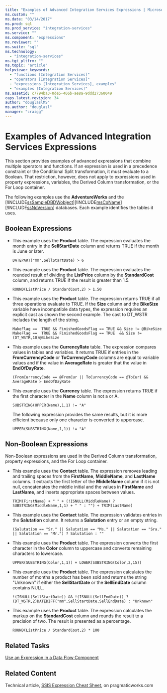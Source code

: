 ```yaml
---
title: "Examples of Advanced Integration Services Expressions | Microsoft Docs"
ms.custom: ""
ms.date: "03/14/2017"
ms.prod: sql
ms.prod_service: "integration-services"
ms.service: ""
ms.component: "expressions"
ms.reviewer: ""
ms.suite: "sql"
ms.technology: 
  - "integration-services"
ms.tgt_pltfrm: ""
ms.topic: "article"
helpviewer_keywords: 
  - "functions [Integration Services]"
  - "operators [Integration Services]"
  - "expressions [Integration Services], examples"
  - "examples [Integration Services]"
ms.assetid: c7794ba3-0de5-466b-ae8a-9ddd27360049
caps.latest.revision: 34
author: "douglaslMS"
ms.author: "douglasl"
manager: "craigg"
---
```

# Examples of Advanced Integration Services Expressions
  This section provides examples of advanced expressions that combine multiple operators and functions. If an expression is used in a precedence constraint or the Conditional Split transformation, it must evaluate to a Boolean. That restriction, however, does not apply to expressions used in property expressions, variables, the Derived Column transformation, or the For Loop container.  
  
 The following examples use the **AdventureWorks** and the [!INCLUDE[ssSampleDBDWobject](../../includes/sssampledbdwobject-md.md)][!INCLUDE[msCoName](../../includes/msconame-md.md)] [!INCLUDE[ssNoVersion](../../includes/ssnoversion-md.md)] databases. Each example identifies the tables it uses.  
  
## Boolean Expressions  
  
-   This example uses the **Product** table. The expression evaluates the month entry in the **SellStartDate** column and returns TRUE if the month is June or later.  
  
    ```  
    DATEPART("mm",SellStartDate) > 6  
    ```  
  
-   This example uses the **Product** table. The expression evaluates the rounded result of dividing the **ListPrice** column by the **StandardCost** column, and returns TRUE if the result is greater than 1.5.  
  
    ```  
    ROUND(ListPrice / StandardCost,2) > 1.50  
    ```  
  
-   This example uses the **Product** table. The expression returns TRUE if all three operations evaluate to TRUE. If the **Size** column and the **BikeSize** variable have incompatible data types, the expression requires an explicit cast as shown the second example. The cast to DT_WSTR includes the length of the string.  
  
    ```  
    MakeFlag ==  TRUE && FinishedGoodsFlag == TRUE && Size != @BikeSize  
    MakeFlag ==  TRUE && FinishedGoodsFlag == TRUE  && Size != (DT_WSTR,10)@BikeSize  
    ```  
  
-   This example uses the **CurrencyRate** table. The expression compares values in tables and variables. It returns TRUE if entries in the **FromCurrencyCode** or **ToCurrencyCode** columns are equal to variable values and if the value in **AverageRate** is greater that the value in **EndOfDayRate**.  
  
    ```  
    (FromCurrencyCode == @FromCur || ToCurrencyCode == @ToCur) && AverageRate > EndOfDayRate  
    ```  
  
-   This example uses the **Currency** table. The expression returns TRUE if the first character in the **Name** column is not a or A.  
  
    ```  
    SUBSTRING(UPPER(Name),1,1) != "A"  
    ```  
  
     The following expression provides the same results, but it is more efficient because only one character is converted to uppercase.  
  
    ```  
    UPPER(SUBSTRING(Name,1,1)) != "A"  
    ```  
  
## Non-Boolean Expressions  
 Non-Boolean expressions are used in the Derived Column transformation, property expressions, and the For Loop container.  
  
-   This example uses the **Contact** table. The expression removes leading and trailing spaces from the **FirstName**, **MiddleName**, and **LastName** columns. It extracts the first letter of the **MiddleName** column if it is not null, concatenates the middle initial and the values in **FirstName** and **LastName**, and inserts appropriate spaces between values.  
  
    ```  
    TRIM(FirstName) + " " + (!ISNULL(MiddleName) ? SUBSTRING(MiddleName,1,1) + " " : "") + TRIM(LastName)  
    ```  
  
-   This example uses the **Contact** table. The expression validates entries in the **Salutation** column. It returns a **Salutation** entry or an empty string.  
  
    ```  
    (Salutation == "Sr." || Salutation == "Ms." || Salutation == "Sra." || Salutation == "Mr.") ? Salutation : ""  
    ```  
  
-   This example uses the **Product** table. The expression converts the first character in the **Color** column to uppercase and converts remaining characters to lowercase.  
  
    ```  
    UPPER(SUBSTRING(Color,1,1)) + LOWER(SUBSTRING(Color,2,15))  
    ```  
  
-   This example uses the **Product** table. The expression calculates the number of months a product has been sold and returns the string "Unknown" if either the **SellStartDate** or the **SellEndDate** column contains NULL.  
  
    ```  
    !(ISNULL(SellStartDate)) && !(ISNULL(SellEndDate)) ? (DT_WSTR,2)DATEDIFF("mm",SellStartDate,SellEndDate) : "Unknown"  
    ```  
  
-   This example uses the **Product** table. The expression calculates the markup on the **StandardCost** column and rounds the result to a precision of two. The result is presented as a percentage.  
  
    ```  
    ROUND(ListPrice / StandardCost,2) * 100  
    ```  
  
## Related Tasks  
 [Use an Expression in a Data Flow Component](http://msdn.microsoft.com/library/9181b998-d24a-41fb-bb3c-14eee34f910d)  
  
## Related Content  
 Technical article, [SSIS Expression Cheat Sheet](http://go.microsoft.com/fwlink/?LinkId=746575), on pragmaticworks.com  
  
  
